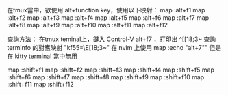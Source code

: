 在tmux當中，欲使用 alt+function key，使用以下映射：
map <f49> :alt+f1<cr>
map <f50> :alt+f2<cr>
map <f51> :alt+f3<cr>
map <f52> :alt+f4<cr>
map <f53> :alt+f5<cr>
map <f54> :alt+f6<cr>
map <f55> :alt+f7<cr>
map <f56> :alt+f8<cr>
map <f57> :alt+f9<cr>
map <f58> :alt+f10<cr>
map <f59> :alt+f11<cr>
map <f60> :alt+f12<cr>

查詢方法：
在tmux teminal上，鍵入 Control-V alt+f7 ，打印出 ^[[18;3~
查詢 terminfo 的對應映射 "kf55=\E[18;3~"
在 nvim 上使用 map<f55> :echo "alt+7""<cr>
但是在 kitty terminal 當中無用


map <f13> :shift+f1<cr>
map <f14> :shift+f2<cr>
map <f15> :shift+f3<cr>
map <f16> :shift+f4<cr>
map <f17> :shift+f5<cr>
map <f18> :shift+f6<cr>
map <f19> :shift+f7<cr>
map <f20> :shift+f8<cr>
map <f21> :shift+f9<cr>
map <f22> :shift+f10<cr>
map <f23> :shift+f11<cr>
map <f24> :shift+f12<cr>
